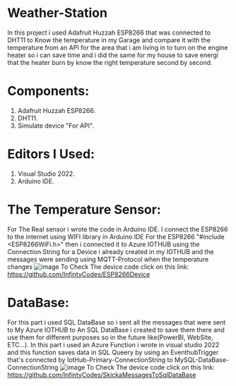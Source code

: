 # Weather-Station

In this project i used Adafruit Huzzah ESP8266 that was connected to DHT11 to Know the temperature in my Garage and compare it 
with the temperature from an API for the area that i am living in to turn on the engine heater so i can save time 
and i did the same for my house to save energi that the heater burn by know the right temperature second by second.

# Components:
1. Adafruit Huzzah ESP8266.
2. DHT11.
3. Simulate device "For API".

# Editors I Used:
1. Visual Studio 2022.
2. Arduino IDE.

# The Temperature Sensor:
For The Real sensor i wrote the code in Arduino IDE.
I connect the ESP8266 to the internet using WIFI library in Arduino IDE For the ESP8266 "#include <ESP8266WiFi.h>" then i 
connected it to Azure IOTHUB using the Connection String for a Device i already created in my IOTHUB and the messages were 
sending using MQTT-Protocol when the temperature changes 
![image](https://user-images.githubusercontent.com/70653989/146512094-e2100cb9-90b4-4a9f-af9c-3b2e78c988b8.png)
To Check The device code click on this link:
https://github.com/InfintyCodes/ESP8266Device

# DataBase:
For this part i used SQL DataBase so i sent all the messages that were sent to My Azure IOTHUB to An SQL DataBase i created 
to save them there and use them for different purposes so in the future like(PowerBI, WebSite, ETC...).
In this part i used an Azure Function i wrote in visual studio 2022 and this function saves data in SQL Queery by using an 
EventhubTrigger that's connected by IotHub-Primary-ConnectionString to MySQL-DataBase-ConnectionString
![image](https://user-images.githubusercontent.com/70653989/146514068-9e0bb011-124b-411d-9bbc-f4212f6f5d38.png)
To Check The device code click on this link:
https://github.com/InfintyCodes/SkickaMessagesToSqlDataBase



